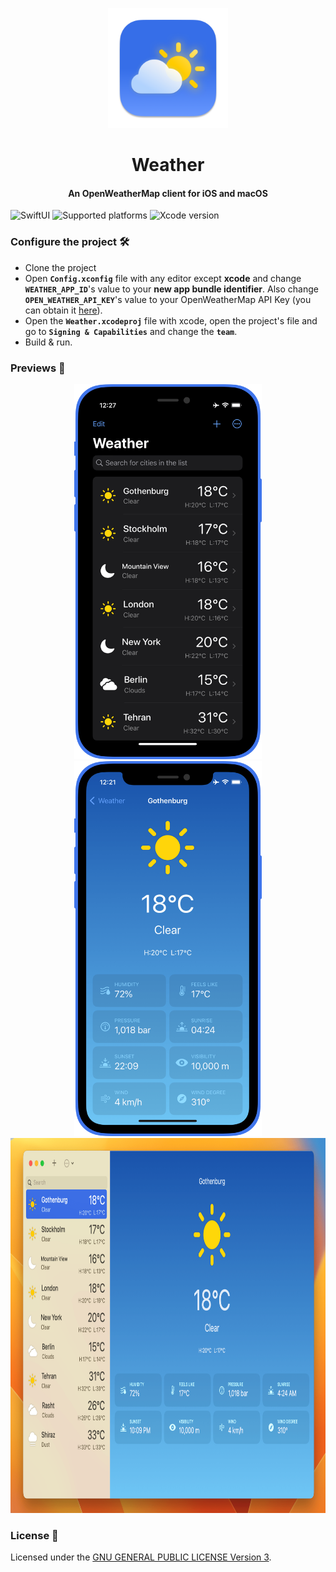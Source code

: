 <p align="center">
  <img src="Shared/Resources/Assets.xcassets/AppIcon.appiconset/icon_512x512@2x@2x.png" height="192">
  <h1 align="center">Weather</h1>
	<h4 align="center">An OpenWeatherMap client for iOS and macOS</h4>
</p>

![SwiftUI](https://img.shields.io/badge/SwiftUI-black?logo=swift)
![Supported platforms](https://img.shields.io/badge/Platforms-iOS%2015.0+%20|%20macOS%2012.0-white?logo=apple)
![Xcode version](https://img.shields.io/badge/Xcode%2013+-black?logo=xcode)

### Configure the project 🛠

- Clone the project
- Open __`Config.xconfig`__ file with any editor except **xcode** and change __`WEATHER_APP_ID`__'s value to your **new app bundle identifier**. Also change __`OPEN_WEATHER_API_KEY`__'s value to your OpenWeatherMap API Key (you can obtain it [here](https://openweathermap.org/api)).
- Open the __`Weather.xcodeproj`__ file with xcode, open the project's file and go to __`Signing & Capabilities`__ and change the __`team`__.
- Build & run.

### Previews 📱

<p align="center">
<img src="Preview/preview_1.png" height="600"/>
<img src="Preview/preview_2.png" height="600"/>

<img src="Preview/preview_3.png" height="600"/>

### License 📝

Licensed under the [GNU GENERAL PUBLIC LICENSE Version 3](https://github.com/Rminsh/Weather/blob/main/LICENSE.md).
